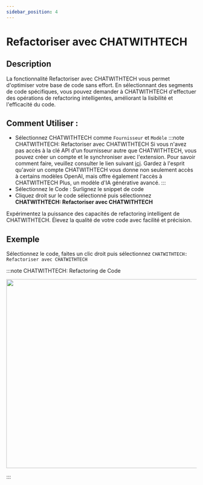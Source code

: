 ```yaml
---
sidebar_position: 4
---
```


# Refactoriser avec CHATWITHTECH

## Description
La fonctionnalité Refactoriser avec CHATWITHTECH vous permet d'optimiser votre base de code sans effort. En sélectionnant des segments de code spécifiques, vous pouvez demander à CHATWITHTECH d'effectuer des opérations de refactoring intelligentes, améliorant la lisibilité et l'efficacité du code.

## Comment Utiliser :
- Sélectionnez CHATWITHTECH comme `Fournisseur` et `Modèle`
:::note CHATWITHTECH: Refactoriser avec CHATWITHTECH
Si vous n'avez pas accès à la clé API d'un fournisseur autre que CHATWITHTECH, vous pouvez créer un compte et le synchroniser avec l'extension. Pour savoir comment faire, veuillez consulter le lien suivant [ici](https://intercom.help/CHATWITHTECH/fr/articles/8699317-se-connecter-avec-CHATWITHTECH-nouvelle-extension). Gardez à l'esprit qu'avoir un compte CHATWITHTECH vous donne non seulement accès à certains modèles OpenAI, mais offre également l'accès à CHATWITHTECH Plus, un modèle d'IA générative avancé.
:::
- Sélectionnez le Code : Surlignez le snippet de code
- Cliquez droit sur le code sélectionné puis sélectionnez **CHATWITHTECH: Refactoriser avec CHATWITHTECH**

Expérimentez la puissance des capacités de refactoring intelligent de CHATWITHTECH. Élevez la qualité de votre code avec facilité et précision.

## Exemple
Sélectionnez le code, faites un clic droit puis sélectionnez `CHATWITHTECH: Refactoriser avec CHATWITHTECH`

:::note CHATWITHTECH: Refactoring de Code
<p align="center">
  <img width="750" height="500" src="https://github.com/davila7/code-gpt-docs/assets/37567214/af70248f-b257-44c6-b5e3-8a1c2ba9325c" />
</p>
:::

